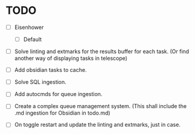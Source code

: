 # TODO
- [ ] Eisenhower
    - [ ] Default
- [ ] Solve linting and extmarks for the results buffer for each task. (Or find another way of displaying tasks in telescope)
- [ ] Add obsidian tasks to cache.

- [ ] Solve SQL ingestion.
- [ ] Add autocmds for queue ingestion.
- [ ] Create a complex queue management system. (This shall include the .md ingestion for Obsidian in todo.md)
- [ ] On toggle restart and update the linting and extmarks, just in case.
